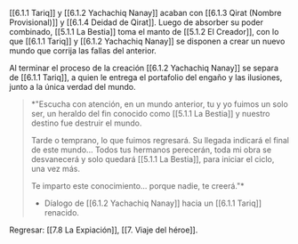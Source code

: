 [[6.1.1 Tariq]] y [[6.1.2 Yachachiq Nanay]] acaban con [[6.1.3 Qirat (Nombre Provisional)]] y [[6.1.4 Deidad de Qirat]]. Luego de absorber su poder combinado, [[5.1.1 La Bestia]] toma el manto de [[5.1.2 El Creador]], con lo que [[6.1.1 Tariq]] y [[6.1.2 Yachachiq Nanay]] se disponen a crear un nuevo mundo que corrija las fallas del anterior.

Al terminar el proceso de la creación [[6.1.2 Yachachiq Nanay]] se separa de [[6.1.1 Tariq]], a quien le entrega el portafolio del engaño y las ilusiones, junto a la única verdad del mundo.

> *"Escucha con atención, en un mundo anterior, tu y yo fuimos un solo ser, un heraldo del fin conocido como [[5.1.1 La Bestia]] y nuestro destino fue destruir el mundo.
> 
> Tarde o temprano, lo que fuimos regresará. Su llegada indicará el final de este mundo... Todos tus hermanos perecerán, toda mi obra se desvanecerá y solo quedará [[5.1.1 La Bestia]], para iniciar el ciclo, una vez más.
> 
> Te imparto este conocimiento... porque nadie, te creerá."*
> - Díalogo de [[6.1.2 Yachachiq Nanay]] hacia un [[6.1.1 Tariq]] renacido.

Regresar: [[7.8 La Expiación]], [[7. Viaje del héroe]].